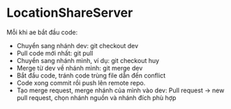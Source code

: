 # LocationShareServer
Mỗi khi ae bắt đầu code:
  - Chuyển sang nhánh dev: git checkout dev
  - Pull code mới nhất: git pull
  - Chuyển sang nhánh mình, ví dụ: git checkout huy
  - Merge từ dev về nhánh mình: git merge dev
  - Bắt đầu code, tránh code trùng file dẫn đến conflict
  - Code xong commit rồi push lên remote repo.
  - Tạo merge request, merge nhánh của mình vào dev: Pull request -> new pull request, chọn nhánh nguồn và nhánh đích phù hợp
 
